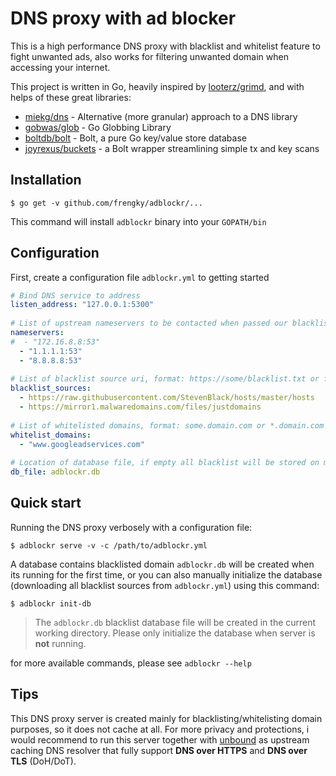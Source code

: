 # DNS proxy with ad blocker

This is a high performance DNS proxy with blacklist and whitelist feature to fight unwanted ads, also works for filtering unwanted domain when accessing your internet.

This project is written in Go, heavily inspired by [looterz/grimd](https://github.com/looterz/grimd), and with helps of these great libraries:

- [miekg/dns](https://github.com/miekg/dns) - Alternative (more granular) approach to a DNS library
- [gobwas/glob](https://github.com/gobwas/glob) - Go Globbing Library
- [boltdb/bolt](https://github.com/boltdb/bolt) - Bolt, a pure Go key/value store database
- [joyrexus/buckets](https://github.com/joyrexus/buckets) - a Bolt wrapper streamlining simple tx and key scans

## Installation

```console
$ go get -v github.com/frengky/adblockr/...
```
This command will install `adblockr` binary into your `GOPATH/bin`

## Configuration
First, create a configuration file `adblockr.yml` to getting started
```yml
# Bind DNS service to address  
listen_address: "127.0.0.1:5300"  
  
# List of upstream nameservers to be contacted when passed our blacklist check  
nameservers:  
#  - "172.16.8.8:53"  
  - "1.1.1.1:53"  
  - "8.8.8.8:53"  
  
# List of blacklist source uri, format: https://some/blacklist.txt or file:///local/path/file.txt  
blacklist_sources:  
  - https://raw.githubusercontent.com/StevenBlack/hosts/master/hosts
  - https://mirror1.malwaredomains.com/files/justdomains
  
# List of whitelisted domains, format: some.domain.com or *.domain.com  
whitelist_domains:  
  - "www.googleadservices.com"  
  
# Location of database file, if empty all blacklist will be stored on memory instead  
db_file: adblockr.db
```

## Quick start

Running the DNS proxy verbosely with a configuration file:
```console
$ adblockr serve -v -c /path/to/adblockr.yml
```
A database contains blacklisted domain `adblockr.db` will be created when its running for the first time, or you can also manually initialize the database (downloading all blacklist sources from `adblockr.yml`) using this command:
```console
$ adblockr init-db
```
> The `adblockr.db` blacklist database file will be created in the current working directory. 
> Please only initialize the database when server is **not** running.

for more available commands, please see `adblockr --help`

## Tips

This DNS proxy server is created mainly for blacklisting/whitelisting domain purposes, so it does not cache at all. For more privacy and protections, i would recommend to run this server together with [unbound](https://github.com/NLnetLabs/unbound) as upstream caching DNS resolver that fully support **DNS over HTTPS** and **DNS over TLS** (DoH/DoT).